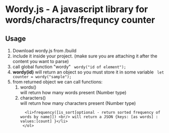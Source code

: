 <h1> Wordy.js - A javascript library for words/charactrs/frequncy counter</h1>

<h2>Usage</h2>

<ol>
<li> Download wordy.js from /build</li>
<li> include it inside your project. (make sure you are attaching it after the content you want to parse)</li>

<li> call global function "wordy" 
   <code> wordy("id of element");  </code>
</li>
<li><b> wordy(id)</b> will return an object so you must store it in some variable 
<code> let counter = wordy("sample"); </code>
</li>

<li> from returned object we can call functions:
     <ol>
      <li> words() <br/> will return how many words present (Number type)</li> 
      <li> characters() <br/> will return how many characters present (Number type) </li>

      <li>frequency([is_sort[optional - return sorted frequency of words by name]]) <br/> will return a JSON {keys: [as words] :  values:[count] }</li>
     </ol>
  
 </li>

 </ol>